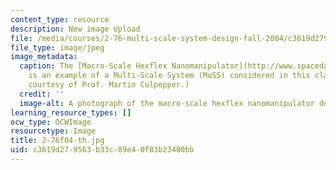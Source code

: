 ```yaml
---
content_type: resource
description: New image Upload
file: /media/courses/2-76-multi-scale-system-design-fall-2004/c3619d279563b33c89e40f83b23480bb_2-76f04-th.jpg
file_type: image/jpeg
image_metadata:
  caption: The [Macro-Scale Hexflex Nanomanipulator](http://www.spacedaily.com/news/nanotech-03zz.html)
    is an example of a Multi-Scale System (MuSS) considered in this class. (Photo
    courtesy of Prof. Martin Culpepper.)
  credit: ''
  image-alt: A photograph of the macro-scale hexflex nanomanipulator device.
learning_resource_types: []
ocw_type: OCWImage
resourcetype: Image
title: 2-76f04-th.jpg
uid: c3619d27-9563-b33c-89e4-0f83b23480bb
---
```

